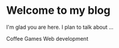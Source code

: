 # Welcome to my blog

I'm glad you are here. I plan to talk about ...

Coffee
Games
Web development
